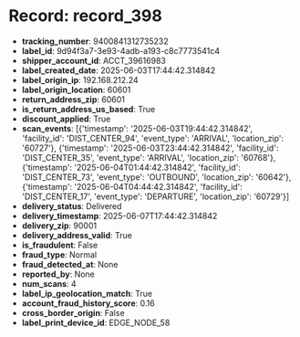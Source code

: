 # Record: record_398

- **tracking_number**: 9400841312735232
- **label_id**: 9d94f3a7-3e93-4adb-a193-c8c7773541c4
- **shipper_account_id**: ACCT_39616983
- **label_created_date**: 2025-06-03T17:44:42.314842
- **label_origin_ip**: 192.168.212.24
- **label_origin_location**: 60601
- **return_address_zip**: 60601
- **is_return_address_us_based**: True
- **discount_applied**: True
- **scan_events**: [{'timestamp': '2025-06-03T19:44:42.314842', 'facility_id': 'DIST_CENTER_94', 'event_type': 'ARRIVAL', 'location_zip': '60727'}, {'timestamp': '2025-06-03T23:44:42.314842', 'facility_id': 'DIST_CENTER_35', 'event_type': 'ARRIVAL', 'location_zip': '60768'}, {'timestamp': '2025-06-04T01:44:42.314842', 'facility_id': 'DIST_CENTER_73', 'event_type': 'OUTBOUND', 'location_zip': '60642'}, {'timestamp': '2025-06-04T04:44:42.314842', 'facility_id': 'DIST_CENTER_17', 'event_type': 'DEPARTURE', 'location_zip': '60729'}]
- **delivery_status**: Delivered
- **delivery_timestamp**: 2025-06-07T17:44:42.314842
- **delivery_zip**: 90001
- **delivery_address_valid**: True
- **is_fraudulent**: False
- **fraud_type**: Normal
- **fraud_detected_at**: None
- **reported_by**: None
- **num_scans**: 4
- **label_ip_geolocation_match**: True
- **account_fraud_history_score**: 0.16
- **cross_border_origin**: False
- **label_print_device_id**: EDGE_NODE_58